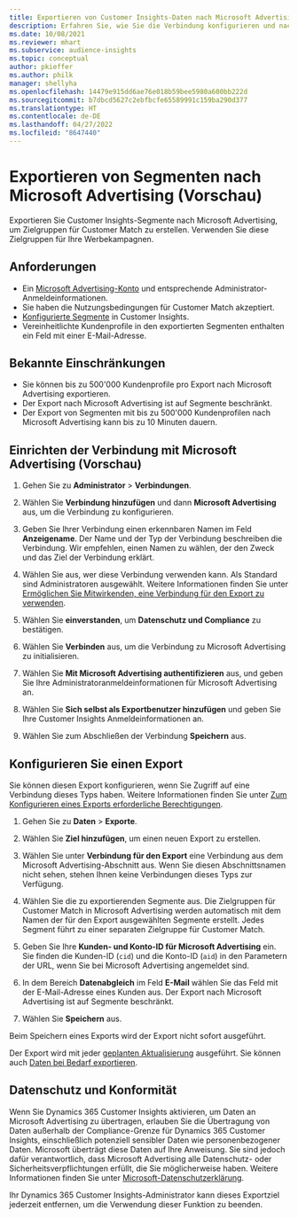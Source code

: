 ```yaml
---
title: Exportieren von Customer Insights-Daten nach Microsoft Advertising
description: Erfahren Sie, wie Sie die Verbindung konfigurieren und nach Microsoft Advertising exportieren.
ms.date: 10/08/2021
ms.reviewer: mhart
ms.subservice: audience-insights
ms.topic: conceptual
author: pkieffer
ms.author: philk
manager: shellyha
ms.openlocfilehash: 14479e915dd6ae76e018b59bee5980a600bb222d
ms.sourcegitcommit: b7dbcd5627c2ebfbcfe65589991c159ba290d377
ms.translationtype: HT
ms.contentlocale: de-DE
ms.lasthandoff: 04/27/2022
ms.locfileid: "8647440"
---
```

# <a name="export-segments-to-microsoft-advertising-preview"></a>Exportieren von Segmenten nach Microsoft Advertising (Vorschau)

Exportieren Sie Customer Insights-Segmente nach Microsoft Advertising, um Zielgruppen für Customer Match zu erstellen. Verwenden Sie diese Zielgruppen für Ihre Werbekampagnen.

## <a name="prerequisites"></a>Anforderungen

-   Ein [Microsoft Advertising-Konto](https://ads.microsoft.com/) und entsprechende Administrator-Anmeldeinformationen.
-   Sie haben die Nutzungsbedingungen für Customer Match akzeptiert. 
-   [Konfigurierte Segmente](segments.md) in Customer Insights.
-   Vereinheitlichte Kundenprofile in den exportierten Segmenten enthalten ein Feld mit einer E-Mail-Adresse.

## <a name="known-limitations"></a>Bekannte Einschränkungen

- Sie können bis zu 500'000 Kundenprofile pro Export nach Microsoft Advertising exportieren.
- Der Export nach Microsoft Advertising ist auf Segmente beschränkt.
- Der Export von Segmenten mit bis zu 500'000 Kundenprofilen nach Microsoft Advertising kann bis zu 10 Minuten dauern. 


## <a name="set-up-the-connection-to-microsoft-advertising"></a>Einrichten der Verbindung mit Microsoft Advertising (Vorschau)

1. Gehen Sie zu **Administrator** > **Verbindungen**.

1. Wählen Sie **Verbindung hinzufügen** und dann **Microsoft Advertising** aus, um die Verbindung zu konfigurieren.

1. Geben Sie Ihrer Verbindung einen erkennbaren Namen im Feld **Anzeigename**. Der Name und der Typ der Verbindung beschreiben die Verbindung. Wir empfehlen, einen Namen zu wählen, der den Zweck und das Ziel der Verbindung erklärt.

1. Wählen Sie aus, wer diese Verbindung verwenden kann. Als Standard sind Administratoren ausgewählt. Weitere Informationen finden Sie unter [Ermöglichen Sie Mitwirkenden, eine Verbindung für den Export zu verwenden](connections.md#allow-contributors-to-use-a-connection-for-exports).

1. Wählen Sie **einverstanden**, um **Datenschutz und Compliance** zu bestätigen.

1. Wählen Sie **Verbinden** aus, um die Verbindung zu Microsoft Advertising zu initialisieren.

1. Wählen Sie **Mit Microsoft Advertising authentifizieren** aus, und geben Sie Ihre Administratoranmeldeinformationen für Microsoft Advertising an.

1. Wählen Sie **Sich selbst als Exportbenutzer hinzufügen** und geben Sie Ihre Customer Insights Anmeldeinformationen an.

1. Wählen Sie zum Abschließen der Verbindung **Speichern** aus.

## <a name="configure-an-export"></a>Konfigurieren Sie einen Export

Sie können diesen Export konfigurieren, wenn Sie Zugriff auf eine Verbindung dieses Typs haben. Weitere Informationen finden Sie unter [Zum Konfigurieren eines Exports erforderliche Berechtigungen](export-destinations.md#set-up-a-new-export).

1. Gehen Sie zu **Daten** > **Exporte**.

1. Wählen Sie **Ziel hinzufügen**, um einen neuen Export zu erstellen.

1. Wählen Sie unter **Verbindung für den Export** eine Verbindung aus dem Microsoft Advertising-Abschnitt aus. Wenn Sie diesen Abschnittsnamen nicht sehen, stehen Ihnen keine Verbindungen dieses Typs zur Verfügung.

1. Wählen Sie die zu exportierenden Segmente aus. Die Zielgruppen für Customer Match in Microsoft Advertising werden automatisch mit dem Namen der für den Export ausgewählten Segmente erstellt. Jedes Segment führt zu einer separaten Zielgruppe für Customer Match. 

1. Geben Sie Ihre **Kunden- und Konto-ID für Microsoft Advertising** ein. Sie finden die Kunden-ID (`cid`) und die Konto-ID (`aid`) in den Parametern der URL, wenn Sie bei Microsoft Advertising angemeldet sind.

1. In dem Bereich **Datenabgleich** im Feld **E-Mail** wählen Sie das Feld mit der E-Mail-Adresse eines Kunden aus. Der Export nach Microsoft Advertising ist auf Segmente beschränkt.

1. Wählen Sie **Speichern** aus.

Beim Speichern eines Exports wird der Export nicht sofort ausgeführt.

Der Export wird mit jeder [geplanten Aktualisierung](system.md#schedule-tab) ausgeführt. Sie können auch [Daten bei Bedarf exportieren](export-destinations.md#run-exports-on-demand). 


## <a name="data-privacy-and-compliance"></a>Datenschutz und Konformität

Wenn Sie Dynamics 365 Customer Insights aktivieren, um Daten an Microsoft Advertising zu übertragen, erlauben Sie die Übertragung von Daten außerhalb der Compliance-Grenze für Dynamics 365 Customer Insights, einschließlich potenziell sensibler Daten wie personenbezogener Daten. Microsoft überträgt diese Daten auf Ihre Anweisung. Sie sind jedoch dafür verantwortlich, dass Microsoft Advertising alle Datenschutz- oder Sicherheitsverpflichtungen erfüllt, die Sie möglicherweise haben. Weitere Informationen finden Sie unter [Microsoft-Datenschutzerklärung](https://go.microsoft.com/fwlink/?linkid=396732).

Ihr Dynamics 365 Customer Insights-Administrator kann dieses Exportziel jederzeit entfernen, um die Verwendung dieser Funktion zu beenden.
